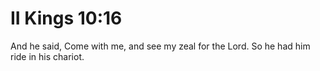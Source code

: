 # II Kings 10:16

And he said, Come with me, and see my zeal for the Lord. So he had him ride in his chariot.
